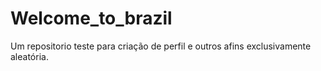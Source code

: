# Welcome_to_brazil
Um repositorio teste para criação de perfil e outros afins exclusivamente aleatória.
